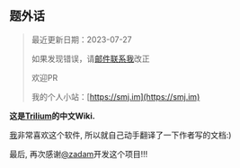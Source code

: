 __题外话__
------

> 最近更新日期：2023-07-27
> 
> 如果发现错误，请[邮件联系我](mailto:me@smj.im)改正
> 
> 欢迎PR
> 
> 我的个人小站：[https://smj.im](https://smj.im)

__这是[Trilium](https://github.com/zadam/trilium)的中文Wiki.__

[我](https://smj.im)非常喜欢这个软件, 所以就自己动手翻译了一下作者写的文档:)

最后, 再次感谢[@zadam](https://github.com/zadam)开发这个项目!!!
